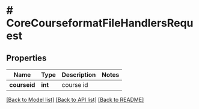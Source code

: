 # # CoreCourseformatFileHandlersRequest

## Properties

Name | Type | Description | Notes
------------ | ------------- | ------------- | -------------
**courseid** | **int** | course id |

[[Back to Model list]](../../README.md#models) [[Back to API list]](../../README.md#endpoints) [[Back to README]](../../README.md)
